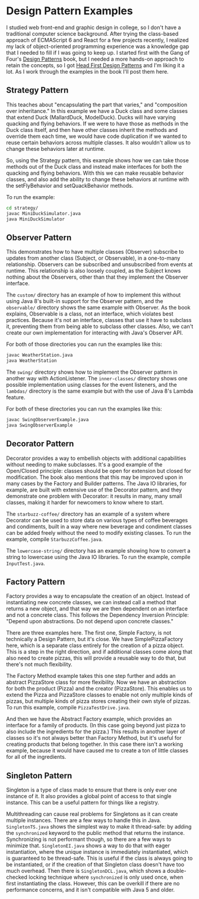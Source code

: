# Design Pattern Examples

I studied web front-end and graphic design in college, so I don't have a traditional computer science background.
After trying the class-based approach of ECMAScript 6 and React for a few projects recently, I realized my lack of
object-oriented programming experience was a knowledge gap that I needed to fill if I was going to keep up. I started
first with the Gang of Four's [Design Patterns](http://wiki.c2.com/?DesignPatternsBook) book, but I needed a more
hands-on approach to retain the concepts, so I got
[Head First Design Patterns](http://shop.oreilly.com/product/9780596007126.do) and I'm liking it a lot. As I work
through the examples in the book I'll post them here.

## Strategy Pattern

This teaches about "encapsulating the part that varies," and "composition over inheritance." In this example we have a
Duck class and some classes that extend Duck (MallardDuck, ModelDuck). Ducks will have varying quacking and flying
behaviors. If we were to have those as methods in the Duck class itself, and then have other classes inherit the
methods and override them each time, we would have code duplication if we wanted to reuse certain behaviors across
multiple classes. It also wouldn't allow us to change these behaviors later at runtime.

So, using the Strategy pattern, this example shows how we can take those methods out of the Duck class and instead
make interfaces for both the quacking and flying behaviors. With this we can make reusable behavior classes, and also
add the ability to change these behaviors at runtime with the setFlyBehavior and setQuackBehavior methods.

To run the example:

```bash
cd strategy/
javac MiniDuckSimulator.java
java MiniDuckSimulator
```

## Observer Pattern

This demonstrates how to have multiple classes (Observer) subscribe to updates from another class (Subject, or
Observable), in a one-to-many relationship. Observers can be subscribed and unsubscribed from events at runtime. This
relationship is also loosely coupled, as the Subject knows nothing about the Observers, other than that they implement
the Observer interface.

The `custom/` directory has an example of how to implement this without using Java 8's built-in support for the
Observer pattern, and the `observable/` directory shows the same example with Observer. As the book explains,
Observable is a class, not an interface, which violates best practices. Because it's not an interface, classes that use
it have to subclass it, preventing them from being able to subclass other classes. Also, we can't create our own
implementation for interacting with Java's Observer API.

For both of those directories you can run the examples like this:

```bash
javac WeatherStation.java
java WeatherStation
```

The `swing/` directory shows how to implement the Observer pattern in another way with ActionListener. The
`inner-classes/` directory shows one possible implementation using classes for the event listeners, and the `lambdas/`
directory is the same example but with the use of Java 8's Lambda feature.

For both of these directories you can run the examples like this:

```bash
javac SwingObserverExample.java
java SwingObserverExample
```

## Decorator Pattern

Decorator provides a way to embellish objects with additional capabilities without needing to make subclasses. It's a
good example of the Open/Closed principle: classes should be open for extension but closed for modification. The book
also mentions that this may be improved upon in many cases by the Factory and Builder patterns. The Java IO libraries,
for example, are built with extensive use of the Decorator pattern, and they demonstrate one problem with Decorator:
it results in many, many small classes, making it harder for newcomers to know where to start.

The `starbuzz-coffee/` directory has an example of a system where Decorator can be used to store data on various types
of coffee beverages and condiments, built in a way where new beverage and condiment classes can be added freely without
the need to modify existing classes. To run the example, compile `StarbuzzCoffee.java`.

The `lowercase-string/` directory has an example showing how to convert a string to lowercase using the Java IO
libraries. To run the example, compile `InputTest.java`.

## Factory Pattern

Factory provides a way to encapsulate the creation of an object. Instead of instantiating new concrete classes, we
can instead call a method that returns a new object, and that way we are then dependent on an interface and not a
concrete class. This follows the Dependency Inversion Principle: "Depend upon abstractions. Do not depend upon
concrete classes."

There are three examples here. The first one, Simple Factory, is not technically a Design Pattern, but it's close. We
have SimplePizzaFactory here, which is a separate class entirely for the creation of a pizza object. This is a step in
the right direction, and if additional classes come along that also need to create pizzas, this will provide a
reusable way to do that, but there's not much flexibility.

The Factory Method example takes this one step further and adds an abstract PizzaStore class for more flexibility. Now
we have an abstraction for both the product (Pizza) and the creator (PizzaStore). This enables us to extend the Pizza
and PizzaStore classes to enable not only multiple kinds of pizzas, but multiple kinds of pizza stores creating their
own style of pizzas. To run this example, compile `PizzaTestDrive.java`.

And then we have the Abstract Factory example, which provides an interface for a family of products. (In this case
going beyond just pizza to also include the ingredients for the pizza.) This results in another
layer of classes so it's not always better than Factory Method, but it's useful for creating products that belong
together. In this case there isn't a working example, because it would have caused me to create a ton of little classes
for all of the ingredients.

## Singleton Pattern

Singleton is a type of class made to ensure that there is only ever one instance of it. It also provides a global
point of access to that single instance. This can be a useful pattern for things like a registry.

Multithreading can cause real problems for Singletons as it can create multiple instances. There are a few ways to
handle this in Java. `SingletonTS.java` shows the simplest way to make it thread-safe: by adding the `synchronized`
keyword to the public method that returns the instance. Synchronizing is not performant though, so there are a few ways
to minimize that. `SingletonEI.java` shows a way to do that with eager instantiation, where the unique instance is
immediately instantiated, which is guaranteed to be thread-safe. This is useful if the class is always going to be
instantiated, or if the creation of that Singleton class doesn't have too much overhead. Then there is
`SingletonDCL.java`, which shows a double-checked locking technique where `synchronized` is only used once, when first
instantiating the class. However, this can be overkill if there are no performance concerns, and it isn't compatible
with Java 5 and older.
